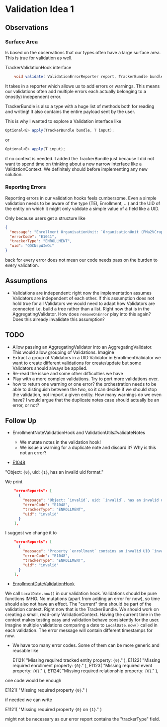 # Validation Idea 1

## Observations

### Surface Area

Is based on the observations that our types often have a large surface area. This is true for validation as well.

TrackerValidationHook interface

```java
    void validate( ValidationErrorReporter report, TrackerBundle bundle );
```

It takes in a reporter which allows us to add errors or warnings. This means our validations often add multiple errors
each actually belonging to a (mostly) independent error.

TrackerBundle is also a type with a huge list of methods both for reading and writing! It also contains the entire
payload sent by the user.

This is why I wanted to explore a Validation interface like

```java
Optional<E> apply(TrackerBundle bundle, T input);
```

or

```java
Optional<E> apply(T input);
```

if no context is needed. I added the TrackerBundle just because I did not want to spend time on thinking about a new
narrow interface like a ValidationContext. We definitely should before implementing any new solution.

### Reporting Errors

Reporting errors in our validation hooks feels cumbersome. Even a simple validation needs to be aware of the type (TEI,
Enrollment, ...) and the UID of the entity on which it might only validate a simple value of a field like a UID.

Only because users get a structure like

```json
{
  "message": "Enrollment OrganisationUnit: `OrganisationUnit (PMa2VCrupOd)`, and Program: `Program (kla3mAPgvCH)`, dont match.",
  "errorCode": "E1041",
  "trackerType": "ENROLLMENT",
  "uid": "QDCNspWIwDi"
}
```

back for every error does not mean our code needs pass on the burden to every validation.

## Assumptions

* Validations are independent: right now the implementation assumes Validators are independent of each other. If this
  assumption does not hold true for all Validators we would need to adapt how Validators are connected i.e. build a tree
  rather than a list. Right now that is in the AggregatingValidator. How does `removeOnError` play into this again? Does
  this already invalidate this assumption?

## TODO

* Allow passing an AggregatingValidator into an AggregatingValidator. This would allow grouping of Validations. Imagine
* Extract a group of Validators in a UID Validator in EnrollmentValidator
  we want to create different validations for create/update but some Validators should always be applied.
* Re-read the issue and some other difficulties we have
* Play with a more complex validations. Try to port more validations over.
* how to return one warning or one error? the orchestration needs to be able to distinguish between the two, so it can
  decide if we should stop the validation, not import a given entity. How many warnings do we even have? I would argue that
  the duplicate notes case should actually be an error, or not?

## Follow Up

* EnrollmentNoteValidationHook and ValidationUtils#validateNotes
  * We mutate notes in the validation hook!
  * We issue a warning for a duplicate note and discard it? Why is this not an error?

* [E1048](https://github.com/dhis2/dhis2-core/blob/258ebcb66e2acf3caa224e779f23e82e68093ca4/dhis-2/dhis-services/dhis-service-tracker/src/main/java/org/hisp/dhis/tracker/report/TrackerErrorCode.java#L71)

"Object: `{0}`, uid: `{1}`, has an invalid uid format."

We print

```json
    "errorReports": [
      {
        "message": "Object: `invalid`, uid: `invalid`, has an invalid uid format.",
        "errorCode": "E1048",
        "trackerType": "ENROLLMENT",
        "uid": "invalid"
      }
    ],
```

I suggest we change it to 

```json
    "errorReports": [
      {
        "message": "Property `enrollment` contains an invalid UID `invalid`. Valid format is ...",
        "errorCode": "E1048",
        "trackerType": "ENROLLMENT",
        "uid": "invalid"
      }
    ],
```
* [EnrollmentDateValidationHook](https://github.com/dhis2/dhis2-core/blob/258ebcb66e2acf3caa224e779f23e82e68093ca4/dhis-2/dhis-services/dhis-service-tracker/src/main/java/org/hisp/dhis/tracker/validation/hooks/EnrollmentDateValidationHook.java#L87-L90)

We call `LocalDate.now()` in our validation hook. Validations should be pure functions IMHO. No mutations (apart from
adding an error for now), so time should also not have an effect. The "current" time should be part of the validation
context. Right now that is the TrackerBundle. We should work on creating a small, read-only ValidationContext.
Having the current time in the context makes testing easy and validation behave consistently for the user. Imagine
multiple validations comparing a date to `LocalDate.now()` called in each validation. The error message will contain
different timestamps for now.

* We have too many error codes. Some of them can be more generic and reusable like

  E1121( "Missing required tracked entity property: `{0}`." ),
  E1122( "Missing required enrollment property: `{0}`." ),
  E1123( "Missing required event property: `{0}`." ),
  E1124( "Missing required relationship property: `{0}`." ),

one code would be enough

E1121( "Missing required property `{0}`." )

if needed we can write

E1121( "Missing required property `{0}` on `{1}`." )

might not be necessary as our error report contains the "trackerType" field.
